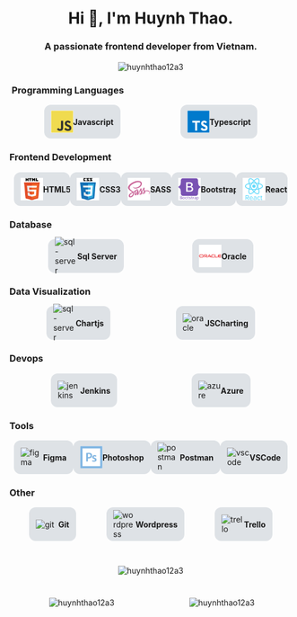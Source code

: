 <h1 align="center">Hi 👋, I'm Huynh Thao.</h1>
    <h3 align="center">A passionate frontend developer from Vietnam.</h3>

<p align="center">
      <img
        align="center"
        src="https://komarev.com/ghpvc/?username=huynhthao12a3&label=Profile%20views&color=0e75b6&style=flat"
        alt="huynhthao12a3"
      />
    </p>

<h3 style="margin-left: 4px" align="left">Programming Languages</h3>
    <div
    align="left"
      id="programming-languages"
      style="height: 60px; display:flex; margin-right: 8px; margin-left: 8px; justify-content: space-around"
    >
      <div
        style="opacity: 1; border-radius: 12px; background-color: #dee2e6; padding-right: 12px; padding-left: 12px; padding-top: 16px; padding-bottom: 16px; display: flex; justify-content: between; align-items:center"
      >
        <img
          src="https://raw.githubusercontent.com/devicons/devicon/master/icons/javascript/javascript-original.svg"
          alt="javascript"
          width="40px"
          class=""
        />
        <h4 class="text-center fw-light ps-3 m-0">Javascript</h4>
      </div>

<div
  align="left"
        style="
          opacity: 1; border-radius: 12px; background-color: #dee2e6; padding-right: 12px; padding-left: 12px; padding-top: 16px; padding-bottom: 16px; display: flex; justify-content: between; align-items:center
        "
      >
        <img
          src="https://raw.githubusercontent.com/devicons/devicon/master/icons/typescript/typescript-original.svg"
          alt="typescript"
          width="40px"
          class=""
        />
        <h4 class="text-center fw-light ps-3 m-0">Typescript</h4>
      </div>
    </div>

<h3 class="mt-5 ms-1" align="left">Frontend Development</h3>
    <div
      id="frontend-development"
      style="height: 60px; display:flex; margin-right: 8px; margin-left: 8px; justify-content: space-around"
    >
      <div
        style="
          opacity: 1; border-radius: 12px; background-color: #dee2e6; padding-right: 12px; padding-left: 12px; padding-top: 16px; padding-bottom: 16px; display: flex; justify-content: between; align-items:center
        "
      >
        <img
          src="https://raw.githubusercontent.com/devicons/devicon/master/icons/html5/html5-original-wordmark.svg"
          alt="html5"
          width="40px"
          class=""
        />
        <h4 class="text-center fw-light ps-3 m-0">HTML5</h4>
      </div>

<div
        style="
          opacity: 1; border-radius: 12px; background-color: #dee2e6; padding-right: 12px; padding-left: 12px; padding-top: 16px; padding-bottom: 16px; display: flex; justify-content: between; align-items:center
        "
      >
        <img
          src="https://raw.githubusercontent.com/devicons/devicon/master/icons/css3/css3-original-wordmark.svg"
          alt="css3"
          width="40px"
          class=""
        />
        <h4 class="text-center fw-light ps-3 m-0">CSS3</h4>
      </div>

<div
        style="
         opacity: 1; border-radius: 12px; background-color: #dee2e6; padding-right: 12px; padding-left: 12px; padding-top: 16px; padding-bottom: 16px; display: flex; justify-content: between; align-items:center
        "
      >
        <img
          src="https://raw.githubusercontent.com/devicons/devicon/master/icons/sass/sass-original.svg"
          alt="sass"
          width="40px"
          class=""
        />
        <h4 class="text-center fw-light ps-3 m-0">SASS</h4>
      </div>

<div
        style="
          opacity: 1; border-radius: 12px; background-color: #dee2e6; padding-right: 12px; padding-left: 12px; padding-top: 16px; padding-bottom: 16px; display: flex; justify-content: between; align-items:center
        "
      >
        <img
          src="https://raw.githubusercontent.com/devicons/devicon/master/icons/bootstrap/bootstrap-plain-wordmark.svg"
          alt="bootstrap"
          width="40px"
          class=""
        />
        <h4 class="text-center fw-light ps-3 m-0">Bootstrap</h4>
      </div>

<div
        style="
          opacity: 1; border-radius: 12px; background-color: #dee2e6; padding-right: 12px; padding-left: 12px; padding-top: 16px; padding-bottom: 16px; display: flex; justify-content: between; align-items:center
        "
      >
        <img
          src="https://raw.githubusercontent.com/devicons/devicon/master/icons/react/react-original-wordmark.svg"
          alt="reactjs"
          width="40px"
          class=""
        />
        <h4 class="text-center fw-light ps-3 m-0">React</h4>
      </div>
    </div>

<h3 class="mt-5 ms-1" align="left">Database</h3>
    <div
      id="database"
      style="height: 60px; display:flex; margin-right: 8px; margin-left: 8px; justify-content: space-around"
    >
      <div
        style="
          opacity: 1; border-radius: 12px; background-color: #dee2e6; padding-right: 12px; padding-left: 12px; padding-top: 16px; padding-bottom: 16px; display: flex; justify-content: between; align-items:center
        "
      >
        <img
          src="https://www.svgrepo.com/show/303229/microsoft-sql-server-logo.svg"
          alt="sql-server"
          width="40px"
          class=""
        />
        <h4 class="text-center fw-light ps-3 m-0">Sql Server</h4>
      </div>

<div
        style="
          opacity: 1; border-radius: 12px; background-color: #dee2e6; padding-right: 12px; padding-left: 12px; padding-top: 16px; padding-bottom: 16px; display: flex; justify-content: between; align-items:center
        "
      >
        <img
          src="https://raw.githubusercontent.com/devicons/devicon/master/icons/oracle/oracle-original.svg"
          alt="oracle"
          width="40px"
          class=""
        />
        <h4 class="text-center fw-light ps-3 m-0">Oracle</h4>
      </div>
    </div>

<h3 class="mt-5 ms-1" align="left">Data Visualization</h3>
    <div
      id="data-visualization"
      style="height: 60px; display:flex; margin-right: 8px; margin-left: 8px; justify-content: space-around"
    >
      <div
        style="
          opacity: 1; border-radius: 12px; background-color: #dee2e6; padding-right: 12px; padding-left: 12px; padding-top: 16px; padding-bottom: 16px; display: flex; justify-content: between; align-items:center
        "
      >
        <img
          src="https://www.chartjs.org/media/logo-title.svg"
          alt="sql-server"
          width="40px"
          class=""
        />
        <h4 class="text-center fw-light ps-3 m-0">Chartjs</h4>
      </div>

<div
        style="
          opacity: 1; border-radius: 12px; background-color: #dee2e6; padding-right: 12px; padding-left: 12px; padding-top: 16px; padding-bottom: 16px; display: flex; justify-content: between; align-items:center
        "
      >
        <img
          src="https://jscharting.com/static/img/logo.svg"
          alt="oracle"
          width="40px"
          class=""
        />
        <h4 class="text-center fw-light ps-3 m-0">JSCharting</h4>
      </div>
    </div>

<h3 class="mt-5 ms-1" align="left">Devops</h3>
    <div
      id="devops"
      style="height: 60px; display:flex; margin-right: 8px; margin-left: 8px; justify-content: space-around"
    >
      <div
        style="
          opacity: 1; border-radius: 12px; background-color: #dee2e6; padding-right: 12px; padding-left: 12px; padding-top: 16px; padding-bottom: 16px; display: flex; justify-content: between; align-items:center
        "
      >
        <img
          src="https://www.vectorlogo.zone/logos/jenkins/jenkins-icon.svg"
          alt="jenkins"
          width="40px"
          class=""
        />
        <h4 class="text-center fw-light ps-3 m-0">Jenkins</h4>
      </div>

<div
        style="
          opacity: 1; border-radius: 12px; background-color: #dee2e6; padding-right: 12px; padding-left: 12px; padding-top: 16px; padding-bottom: 16px; display: flex; justify-content: between; align-items:center
        "
      >
        <img
          src="https://www.vectorlogo.zone/logos/microsoft_azure/microsoft_azure-icon.svg"
          alt="azure"
          width="40px"
          class=""
        />
        <h4 class="text-center fw-light ps-3 m-0">Azure</h4>
      </div>
    </div>

<h3 class="mt-5 ms-1" align="left">Tools</h3>
    <div
      id="tools"
      style="height: 60px; display:flex; margin-right: 8px; margin-left: 8px; justify-content: space-around"
    >
      <div
        style="
          opacity: 1; border-radius: 12px; background-color: #dee2e6; padding-right: 12px; padding-left: 12px; padding-top: 16px; padding-bottom: 16px; display: flex; justify-content: between; align-items:center
        "
      >
        <img
          src="https://www.vectorlogo.zone/logos/figma/figma-icon.svg"
          alt="figma"
          width="40px"
          class=""
        />
        <h4 class="text-center fw-light ps-3 m-0">Figma</h4>
      </div>

<div
        style="
          opacity: 1; border-radius: 12px; background-color: #dee2e6; padding-right: 12px; padding-left: 12px; padding-top: 16px; padding-bottom: 16px; display: flex; justify-content: between; align-items:center
        "
      >
        <img
          src="https://raw.githubusercontent.com/devicons/devicon/master/icons/photoshop/photoshop-line.svg"
          alt="photoshop"
          width="40px"
          class=""
        />
        <h4 class="text-center fw-light ps-3 m-0">Photoshop</h4>
      </div>

<div
        style="
          opacity: 1; border-radius: 12px; background-color: #dee2e6; padding-right: 12px; padding-left: 12px; padding-top: 16px; padding-bottom: 16px; display: flex; justify-content: between; align-items:center
        "
      >
        <img
          src="https://www.vectorlogo.zone/logos/getpostman/getpostman-icon.svg"
          alt="postman"
          width="40px"
          class=""
        />
        <h4 class="text-center fw-light ps-3 m-0">Postman</h4>
      </div>

<div
        style="
          opacity: 1; border-radius: 12px; background-color: #dee2e6; padding-right: 12px; padding-left: 12px; padding-top: 16px; padding-bottom: 16px; display: flex; justify-content: between; align-items:center
        "
      >
        <img
          src="https://www.vectorlogo.zone/logos/visualstudio_code/visualstudio_code-icon.svg"
          alt="vscode"
          width="40px"
          class=""
        />
        <h4 class="text-center fw-light ps-3 m-0">VSCode</h4>
      </div>
    </div>

<h3 class="mt-5 ms-1" align="left">Other</h3>
    <div
      id="other"
      style="height: 60px; display:flex; margin-right: 8px; margin-left: 8px; justify-content: space-around"
    >
      <div
        style="
          opacity: 1; border-radius: 12px; background-color: #dee2e6; padding-right: 12px; padding-left: 12px; padding-top: 16px; padding-bottom: 16px; display: flex; justify-content: between; align-items:center
        "
      >
        <img
          src="https://www.vectorlogo.zone/logos/git-scm/git-scm-icon.svg"
          alt="git"
          width="40px"
          class=""
        />
        <h4 class="text-center fw-light ps-3 m-0">Git</h4>
      </div>

<div
        style="
          opacity: 1; border-radius: 12px; background-color: #dee2e6; padding-right: 12px; padding-left: 12px; padding-top: 16px; padding-bottom: 16px; display: flex; justify-content: between; align-items:center
        "
      >
        <img
          src="https://www.vectorlogo.zone/logos/wordpress/wordpress-icon.svg"
          alt="wordpress"
          width="40px"
          class=""
        />
        <h4 class="text-center fw-light ps-3 m-0">Wordpress</h4>
      </div>

<div
        style="
          opacity: 1; border-radius: 12px; background-color: #dee2e6; padding-right: 12px; padding-left: 12px; padding-top: 16px; padding-bottom: 16px; display: flex; justify-content: between; align-items:center
        "
      >
        <img
          src="https://www.vectorlogo.zone/logos/trello/trello-icon.svg"
          alt="trello"
          width="40px"
          class=""
        />
        <h4 class="text-center fw-light ps-3 m-0">Trello</h4>
      </div>
    </div>

<div style="display:flex; justify-content: center; margin-top: 30px">
      <p>
        <img
          src="https://github-readme-stats.vercel.app/api/top-langs?username=huynhthao12a3&show_icons=true&locale=en&layout=compact"
          alt="huynhthao12a3"
        />
      </p>
    </div>

<div style="display:flex; justify-content: space-around; margin-top: 12px">
      <p>
        &nbsp;<img
          src="https://github-readme-stats.vercel.app/api?username=huynhthao12a3&show_icons=true&locale=en"
          alt="huynhthao12a3"
        />
      </p>
      <p>
        <img
          src="https://github-readme-streak-stats.herokuapp.com/?user=huynhthao12a3&"
          alt="huynhthao12a3"
        />
      </p>
    </div>
